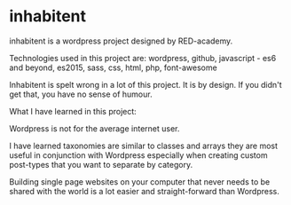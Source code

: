 # inhabitent

inhabitent is a wordpress project designed by RED-academy.

Technologies used in this project are:
wordpress, github, javascript - es6 and beyond, es2015, sass, css, html, php, font-awesome 

Inhabitent is spelt wrong in a lot of this project.  It is by design.  If you didn't get that, you have no sense of humour.

What I have learned in this project:

Wordpress is not for the average internet user.

I have learned taxonomies are similar to classes and arrays they are most useful in conjunction with Wordpress especially when creating custom post-types that you want to separate by category.

Building single page websites on your computer that never needs to be shared with the world is a lot easier and straight-forward than Wordpress.
